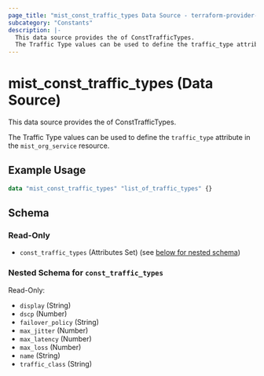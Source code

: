 ```yaml
---
page_title: "mist_const_traffic_types Data Source - terraform-provider-mist"
subcategory: "Constants"
description: |-
  This data source provides the of ConstTrafficTypes.
  The Traffic Type values can be used to define the traffic_type attribute in the mist_org_service resource.
---
```


# mist_const_traffic_types (Data Source)

This data source provides the of ConstTrafficTypes.

The Traffic Type values can be used to define the `traffic_type` attribute in the `mist_org_service` resource.


## Example Usage

```terraform
data "mist_const_traffic_types" "list_of_traffic_types" {}
```

<!-- schema generated by tfplugindocs -->
## Schema

### Read-Only

- `const_traffic_types` (Attributes Set) (see [below for nested schema](#nestedatt--const_traffic_types))

<a id="nestedatt--const_traffic_types"></a>
### Nested Schema for `const_traffic_types`

Read-Only:

- `display` (String)
- `dscp` (Number)
- `failover_policy` (String)
- `max_jitter` (Number)
- `max_latency` (Number)
- `max_loss` (Number)
- `name` (String)
- `traffic_class` (String)